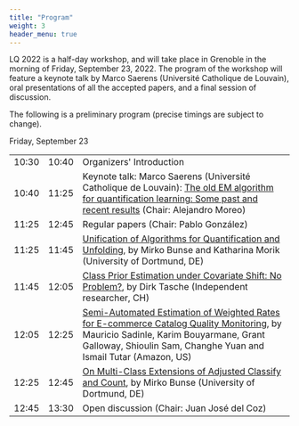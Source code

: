 ```yaml
---
title: "Program"
weight: 3
header_menu: true
---
```

LQ 2022 is a half-day workshop, and will take place in Grenoble in the morning of Friday, September 23, 2022. The program of the workshop will feature a keynote talk by Marco Saerens (Université Catholique de Louvain), oral presentations of all the accepted papers, and a final session of discussion.

The following is a preliminary program (precise timings are subject to change).

Friday, September 23	

<table class="mytable">
<tr> <td> 10:30 </td> <td> 10:40	</td> <td> Organizers' Introduction</td></tr>
<tr> <td> 10:40	</td> <td> 11:25	</td> <td> Keynote talk: Marco Saerens (Université Catholique de Louvain): <a href="slides/quantificationCalibrationPresentation_Saerens_ECML2022.pdf">The old EM algorithm for quantification learning: Some past and recent results</a>	(Chair: Alejandro Moreo)</td></tr>
<tr> <td> 11:25 </td> <td> 12:45 </td> <td> Regular papers (Chair: Pablo González)</td></tr>
<tr> <td> 11:25	</td> <td> 11:45	</td> <td> <a href="proceedings/Bunse2022a.pdf">Unification of Algorithms for Quantification and Unfolding</a>, by Mirko Bunse and Katharina Morik (University of Dortmund, DE)</td></tr>
<tr> <td> 11:45	</td> <td> 12:05	</td> <td> <a href="proceedings/Tasche2022.pdf">Class Prior Estimation under Covariate Shift: No Problem?</a>, by Dirk Tasche (Independent researcher, CH)	</td></tr>
<tr> <td> 12:05	</td> <td> 12:25	</td> <td> <a href="proceedings/Sadinle2022.pdf">Semi-Automated Estimation of Weighted Rates for E-commerce Catalog Quality Monitoring</a>, by Mauricio Sadinle, Karim Bouyarmane, Grant Galloway, Shioulin Sam, Changhe Yuan and Ismail Tutar  (Amazon, US)	</td></tr>
<tr> <td> 12:25	</td> <td> 12:45	</td> <td> <a href="proceedings/Bunse2022b.pdf">On Multi-Class Extensions of Adjusted Classify and Count</a>, by Mirko Bunse (University of Dortmund, DE)	</td></tr>
<tr> <td> 12:45	</td> <td> 13:30	</td> <td> Open discussion	(Chair: Juan José del Coz)</td></tr>
</table>
